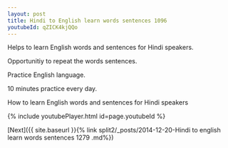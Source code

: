 ```yaml
---
layout: post
title: Hindi to English learn words sentences 1096 
youtubeId: qZICK4kjQQo
---
```

 
 
Helps to learn English words and sentences for Hindi speakers.

Opportunitiy to repeat the words sentences. 

Practice English language. 
 
10 minutes practice every day. 
 
How to learn English words and sentences for Hindi speakers 
 
{% include youtubePlayer.html id=page.youtubeId %}
 
 
[Next]({{ site.baseurl }}{% link  split2/_posts/2014-12-20-Hindi to english learn words sentences 1279 .md%})
 
